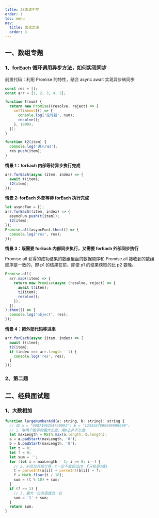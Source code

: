 ```yaml
---
title: JS面试手写
order: 1
toc: menu
nav:
  title: 面试之道
  order: 3
---
```


## 一、数组专题

### 1、forEach 循环调用异步方法，如何实现同步

前置代码：利用 Promise 的特性，结合 async await 实现异步转同步

```js
const res = [];
const arr = [1, 2, 3, 4, 5];

function t(num) {
  return new Promise((resolve, reject) => {
    setTimeout(() => {
      console.log('定时器', num);
      resolve();
    }, 1000);
  });
}

function t2(item) {
  console.log('进入res');
  res.push(item);
}
```

**情景 1：forEach 内部等待异步执行完成**

```js
arr.forEach(async (item, index) => {
  await t(item);
  t2(item);
});
```

**情景 2: forEach 外部等待 forEach 执行完成**

```js
let asyncFun = [];
arr.forEach((item, index) => {
  asyncFun.push(t(item));
  t2(item);
});
Promise.all(asyncFun).then(() => {
  console.log('res', res);
});
```

**情景 3：既需要 forEach 内部同步执行，又需要 forEach 外部同步执行**

Promise.all 获得的成功结果的数组里面的数据顺序和 Promise.all 接收到的数组顺序是一致的，即 p1 的结果在前，即便 p1 的结果获取的比 p2 要晚。

```js
Promise.all(
  arr.map((item) => {
    return new Promise(async (resolve, reject) => {
      await t(item);
      t2(item);
      resolve();
    });
  }),
).then(() => {
  console.log('object', res);
});
```

**情景 4：把外部代码移进来**

```js
arr.forEach(async (item, index) => {
  await t(item);
  t2(item);
  if (index === arr.length - 1) {
    console.log('res', res);
  }
});
```

### 2、第二题

## 二、经典面试题

### 1、大数相加

```js
function largeNumberAdd(a: string, b: string): string {
  // 如 a = "9007199254740991"; b = "1234567899999999999";
  // 1、取两个数字的最大长度，用0去补齐长度
  let maxLength = Math.max(a.length, b.length);
  a = a.padStart(maxLength, '0');
  b = b.padStart(maxLength, '0');
  let t = 0;
  let f = 0;
  let sum = '';
  for (let i = maxLength - 1; i >= 0; i--) {
    // 2、从低位开始计算，t一定不会超过20，f只会是0或1
    t = parseInt(a[i]) + parseInt(b[i]) + f;
    f = Math.floor(t / 10);
    sum = (t % 10) + sum;
  }
  if (f == 1) {
    // 3、最大一位有值就进一位
    sum = '1' + sum;
  }
  return sum;
}
```
